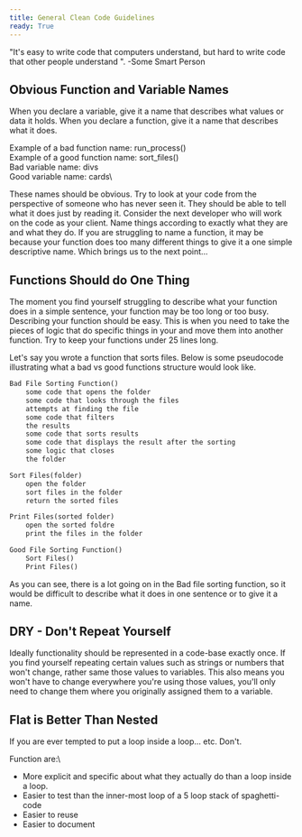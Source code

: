```yaml
---
title: General Clean Code Guidelines
ready: True
---
```


"It's easy to write code that computers understand, but hard to write code that other people understand ". -Some Smart Person

## Obvious Function and Variable Names

When you declare a variable, give it a name that describes what values or data it holds.
When you declare a function, give it a name that describes what it does.

Example of a bad function name: run_process()\
Example of a good function name: sort_files()\
Bad variable name: divs\
Good variable name: cards\

These names should be obvious. Try to look at your code from the perspective of someone who has never seen it. They should be able to tell what it does just by reading it. Consider the next developer who will work on the code as your client. Name things according to exactly what they are and what they do. If you are struggling to name a function, it may be because your function does too many different things to give it a one simple descriptive name. Which brings us to the next point...

## Functions Should do One Thing
The moment you find yourself struggling to describe what your function does in a simple sentence, your function may be too long or too busy. Describing your function should be easy. This is when you need to take the pieces of logic that do specific things in your and move them into another function. Try to keep your functions under 25 lines long.

Let's say you wrote a function that sorts files. Below is some pseudocode illustrating what a bad vs good functions structure would look like.
```md
Bad File Sorting Function()
    some code that opens the folder
    some code that looks through the files
    attempts at finding the file
    some code that filters
    the results
    some code that sorts results
    some code that displays the result after the sorting
    some logic that closes
    the folder
```
```md
Sort Files(folder)
    open the folder
    sort files in the folder
    return the sorted files

Print Files(sorted folder)
    open the sorted foldre
    print the files in the folder

Good File Sorting Function()
    Sort Files()
    Print Files()
```

As you can see, there is a lot going on in the Bad file sorting function, so it would be difficult to describe what it does in one sentence or to give it a name.

## DRY - Don't Repeat Yourself
Ideally functionality should be represented in a code-base exactly once. If you find yourself repeating certain values such as strings or numbers that won't change, rather same those values to variables. This also means you won't have to change everywhere you're using those values, you'll only need to change them where you originally assigned them to a variable.

## Flat is Better Than Nested
If you are ever tempted to put a loop inside a loop... etc. Don't.

Function are:\
* More explicit and specific about what they actually do than a loop inside a loop.
* Easier to test than the inner-most loop of a 5 loop stack of spaghetti-code
* Easier to reuse
* Easier to document